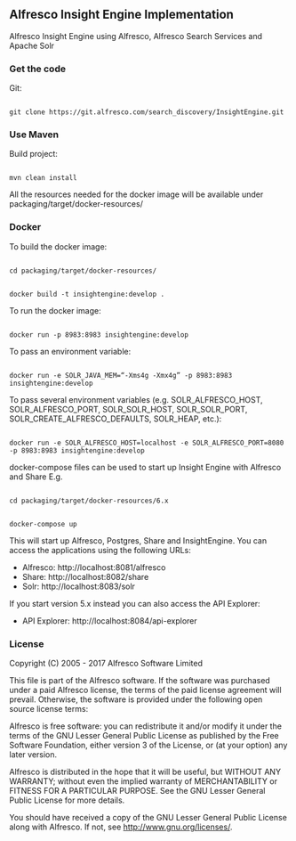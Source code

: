 ## Alfresco Insight Engine Implementation

Alfresco Insight Engine using Alfresco, Alfresco Search Services and Apache Solr

### Get the code

Git:

<code>
git clone https://git.alfresco.com/search_discovery/InsightEngine.git
</code>

### Use Maven
Build project:

<code>
mvn clean install
</code>

All the resources needed for the docker image will be available under packaging/target/docker-resources/

### Docker
To build the docker image:

<code>
cd packaging/target/docker-resources/

docker build -t insightengine:develop .
</code>

To run the docker image:

<code>
docker run -p 8983:8983 insightengine:develop
</code>

To pass an environment variable:

<code>
docker run -e SOLR_JAVA_MEM=“-Xms4g -Xmx4g” -p 8983:8983 insightengine:develop
</code>

To pass several environment variables (e.g. SOLR\_ALFRESCO\_HOST, SOLR\_ALFRESCO\_PORT, SOLR\_SOLR\_HOST, SOLR\_SOLR\_PORT, SOLR\_CREATE\_ALFRESCO\_DEFAULTS, SOLR\_HEAP, etc.):

<code>
docker run -e SOLR_ALFRESCO_HOST=localhost -e SOLR_ALFRESCO_PORT=8080 -p 8983:8983 insightengine:develop
</code>

docker-compose files can be used to start up Insight Engine with Alfresco and Share E.g.

<code>
cd packaging/target/docker-resources/6.x

docker-compose up 
</code>

This will start up Alfresco, Postgres, Share and InsightEngine. You can access the applications using the following URLs:

 * Alfresco: http://localhost:8081/alfresco
 * Share: http://localhost:8082/share
 * Solr: http://localhost:8083/solr
 
If you start version 5.x instead you can also access the API Explorer:

 * API Explorer: http://localhost:8084/api-explorer

### License
Copyright (C) 2005 - 2017 Alfresco Software Limited

This file is part of the Alfresco software.
If the software was purchased under a paid Alfresco license, the terms of
the paid license agreement will prevail.  Otherwise, the software is
provided under the following open source license terms:

Alfresco is free software: you can redistribute it and/or modify
it under the terms of the GNU Lesser General Public License as published by
the Free Software Foundation, either version 3 of the License, or
(at your option) any later version.

Alfresco is distributed in the hope that it will be useful,
but WITHOUT ANY WARRANTY; without even the implied warranty of
MERCHANTABILITY or FITNESS FOR A PARTICULAR PURPOSE.  See the
GNU Lesser General Public License for more details.

You should have received a copy of the GNU Lesser General Public License
along with Alfresco. If not, see <http://www.gnu.org/licenses/>.
